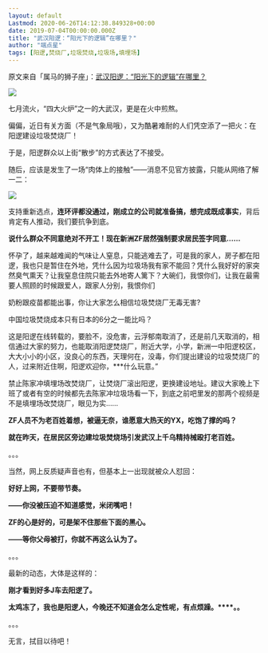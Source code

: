 ```yaml
---
layout: default
Lastmod: 2020-06-26T14:12:38.849328+00:00
date: 2019-07-04T00:00:00.000Z
title: "武汉阳逻：“阳光下的逻辑”在哪里？"
author: "端点星"
tags: [阳逻,焚烧厂,垃圾焚烧,垃圾场,填埋场]
---
```


原文来自「属马的狮子座」：[武汉阳逻：“阳光下的逻辑”在哪里？](https://archive.li/1bTDS#selection-33.0-33.6)

![](https://images.weserv.nl/?url=https%3A//i.loli.net/2019/07/05/5d1e3bbd04e1725636.jpg)

七月流火，“四大火炉”之一的大武汉，更是在火中煎熬。

偏偏，近日有关方面（不是气象局哦），又为酷暑难耐的人们凭空添了一把火：在阳逻建设垃圾焚烧厂！

于是，阳逻群众以上街“散步”的方式表达了不接受。

随后，应该是发生了一场“肉体上的接触”——消息不见官方披露，只能从网络了解一二：

![](https://images.weserv.nl/?url=https%3A//i.loli.net/2019/07/05/5d1e3bbf2c9e768496.jpg)

支持重新选点，**连环评都没通过，刚成立的公司就准备搞，想完成既成事实**，背后肯定有人推动，我们要抗争到底。

**说什么群众不同意绝对不开工！现在新洲ZF居然强制要求居民签字同意……**

怀孕了，越来越难闻的气味让人窒息，只能逃难去了，可是我的家人，房子都在阳逻，我也只是暂住在外地，凭什么因为垃圾场我有家不能回？凭什么我好好的家突然臭气熏天？让我窒息住院只能去外地寄人篱下？大碗们，我恨你们，让我在最需要人照顾的时候跟爱人，跟家人分别，我恨你们

奶粉跟疫苗都能出事，你让大家怎么相信垃圾焚烧厂无毒无害?

中国垃圾焚烧成本只有日本的6分之一能比吗？

这是阳逻在线转载的，要脸不，没危害，云浮郁南取消了，还是前几天取消的，相信通过大家的努力，也能取消阳逻焚烧厂，附近大学，小学，新洲一中阳逻校区，大大小小的小区，没良心的东西，天理何在，没毒，你们提出建设的垃圾焚烧厂的人，过来附近住啊，阳逻欢迎你，\*\*\*什么玩意。”

禁止陈家冲填埋场改焚烧厂，让焚烧厂滚出阳逻，更换建设地址。建议大家晚上下班了或者有空的时候都先去陈家冲垃圾场看一下，到底之前吧里发的那两个视频是不是填埋场改焚烧厂，眼见为实……

**ZF人员不为老百姓着想，被逼无奈，谁愿意大热天的YX，吃饱了撑的吗？**

**就在昨天，在居民区旁边建垃圾焚烧场引发武汉上千乌精持械殴打老百姓。**

。。。

当然，网上反质疑声音也有，但基本上一出现就被众人怼回：

**好好上网，不要带节奏。**

**——你没被压迫不知道感觉，米闭嘴吧！**

**ZF的心是好的，可是架不住那些下面的黑心。**

**——等你父母被打，你就不再这么认为了。**

。。。

最新的动态，大体是这样的：

**刚才看到好多J车去阳逻了。**

**太鸡冻了，我也是阳逻人，今晚还不知道会怎么定性呢，有点烦躁。****。。**

。。。

无言，拭目以待吧！

